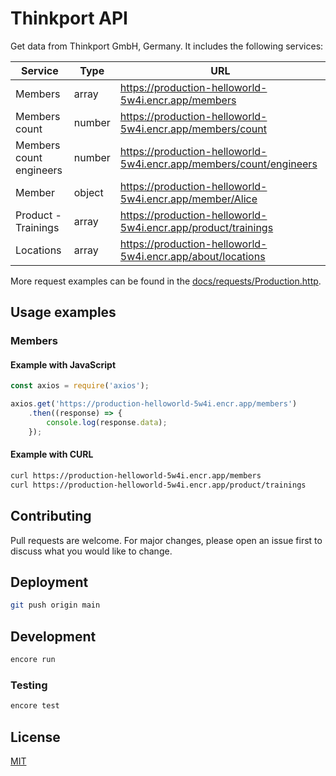 # Thinkport API

Get data from Thinkport GmbH, Germany. It includes the following services:

| Service                 | Type   | URL                                                                   |
|-------------------------|--------|-----------------------------------------------------------------------|
| Members                 | array  | <https://production-helloworld-5w4i.encr.app/members>                 |
| Members count           | number | <https://production-helloworld-5w4i.encr.app/members/count>           |
| Members count engineers | number | <https://production-helloworld-5w4i.encr.app/members/count/engineers> |
| Member                  | object | <https://production-helloworld-5w4i.encr.app/member/Alice>            |
| Product - Trainings     | array  | <https://production-helloworld-5w4i.encr.app/product/trainings>       |
| Locations               | array  | <https://production-helloworld-5w4i.encr.app/about/locations>         |

More request examples can be found in the 
[docs/requests/Production.http](docs/requests/Production.http).

## Usage examples

### Members

#### Example with JavaScript

```javascript
const axios = require('axios');

axios.get('https://production-helloworld-5w4i.encr.app/members')
    .then((response) => {
        console.log(response.data);
    });
```

#### Example with CURL

```bash
curl https://production-helloworld-5w4i.encr.app/members
curl https://production-helloworld-5w4i.encr.app/product/trainings
```

## Contributing

Pull requests are welcome. For major changes, please open an issue first to discuss what you would like to change.

## Deployment

```bash
git push origin main
```

## Development

```bash
encore run
```

### Testing

```bash
encore test
```

## License

[MIT](LICENSE)
